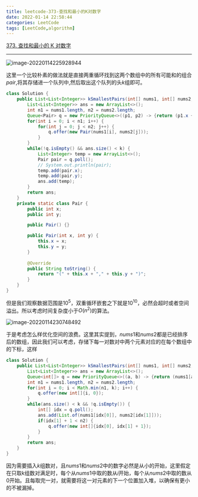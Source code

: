 ```yaml
---
title: leetcode-373-查找和最小的K对数字
date: 2022-01-14 22:58:44
categories: LeetCode
tags: [LeetCode,algorithm]
---
```


[373. 查找和最小的 K 对数字](https://leetcode-cn.com/problems/find-k-pairs-with-smallest-sums/)

<hr/>

![image-20220114225928944](https://gitee.com/cao_ziqiang/img/raw/master/20220114225929.png)

这里一个比较朴素的做法就是直接两重循环找到这两个数组中的所有可能和的组合$pair$,将其存储进一个队列中,然后取出这个队列的头$k$组即可。

```java
class Solution {
    public List<List<Integer>> kSmallestPairs(int[] nums1, int[] nums2, int k) {
        List<List<Integer>> ans = new ArrayList<>();
        int n1 = nums1.length, n2 = nums2.length;
        Queue<Pair> q = new PriorityQueue<>((p1, p2) -> {return (p1.x + p1.y) - (p2.x + p2.y);});
        for(int i = 0; i < n1; i++) {
            for(int j = 0; j < n2; j++) {
                q.offer(new Pair(nums1[i], nums2[j]));
            }
        }
        while(!q.isEmpty() && ans.size() < k) {
            List<Integer> temp = new ArrayList<>();
            Pair pair = q.poll();
            // System.out.println(pair);
            temp.add(pair.x);
            temp.add(pair.y);
            ans.add(temp);
        }
        return ans;
    }
    private static class Pair {
        public int x;
        public int y;

        public Pair() {}

        public Pair(int x, int y) {
            this.x = x;
            this.y = y;
        }
        
        @Override
        public String toString() {
            return "(" + this.x + "," + this.y + ")";
        }
    }
}
```

但是我们观察数据范围是$10^5$，双重循环嵌套之下就是$10^{10}$，必然会超时或者空间溢出。所以考虑时间复杂度小于$O(n^2)$的算法。

![image-20220114230748492](https://gitee.com/cao_ziqiang/img/raw/master/20220114230748.png)

于是考虑怎么样优化空间的浪费。这里其实提到，$nums1$和$nums2$都是已经排序后的数组，因此我们可以考虑，存储下每一对数对中两个元素对应的在每个数组中的下标，这样

```java
class Solution {
    public List<List<Integer>> kSmallestPairs(int[] nums1, int[] nums2, int k) {
        List<List<Integer>> ans = new ArrayList<>();
        Queue<int[]> q = new PriorityQueue<>((a, b) -> {return (nums1[a[0]] + nums2[a[1]]) - (nums1[b[0]] + nums2[b[1]]);});
        int n1 = nums1.length, n2 = nums2.length;
        for(int i = 0; i < Math.min(n1, k); i++) {
            q.offer(new int[]{i, 0});
        }
        while(ans.size() < k && !q.isEmpty()) {
            int[] idx = q.poll();
            ans.add(List.of(nums1[idx[0]], nums2[idx[1]]));
            if(idx[1] + 1 < n2) {
                q.offer(new int[]{idx[0], idx[1] + 1});
            }
        }
        return ans;
    }
}
```

因为需要插入$k$组数对，且$nums1$和$nums2$中的数字必然是从小的开始，这里假定在只取$k$组数对满足时，每个从$nums1$中取的数从$i$开始，每个从$nums2$中取的数从$0$开始。且每取完一对，就需要将这一对元素的下一个位置加入堆，以确保有更小的不被漏掉。



